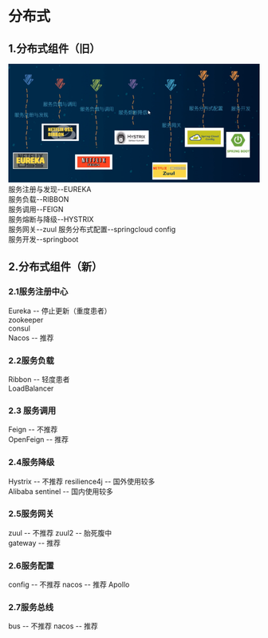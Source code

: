 # 分布式
## 1.分布式组件（旧）
![分布式组件-old](./images/分布式组件-老.png)  
服务注册与发现--EUREKA    
服务负载--RIBBON  
服务调用--FEIGN  
服务熔断与降级--HYSTRIX  
服务网关--zuul
服务分布式配置--springcloud config  
服务开发--springboot
## 2.分布式组件（新）  
### 2.1服务注册中心
Eureka -- 停止更新（重度患者）    
zookeeper  
consul  
Nacos  -- 推荐  
### 2.2服务负载
Ribbon -- 轻度患者  
LoadBalancer
### 2.3 服务调用
Feign -- 不推荐  
OpenFeign  -- 推荐  
### 2.4服务降级
Hystrix  -- 不推荐
resilience4j -- 国外使用较多  
Alibaba sentinel  -- 国内使用较多  
### 2.5服务网关
zuul -- 不推荐
zuul2 -- 胎死腹中  
gateway -- 推荐
### 2.6服务配置
config --  不推荐
nacos -- 推荐
Apollo
### 2.7服务总线
bus -- 不推荐
nacos -- 推荐




